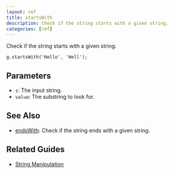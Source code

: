 ```yaml
---
layout: ref
title: startsWith
description: Check if the string starts with a given string.
categories: [ref]
---
```

Check if the string starts with a given string.

    g.startsWith('Hello', 'Hell');

## Parameters
- `s`: The input string.
- `value`: The substring to look for.

## See Also
- [endsWith](endsWith.html): Check if the string ends with a given string.

## Related Guides
- [String Manipulation](../guide/string.html)
